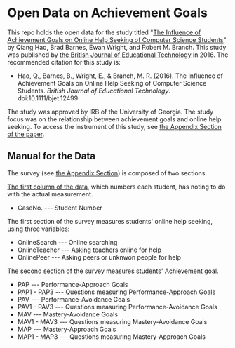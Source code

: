 # Open Data on Achievement Goals

This repo holds the open data for the study titled "<a href="https://www.researchgate.net/publication/305679079_The_influence_of_achievement_goals_on_online_help_seeking_of_computer_science_students" target="_blank">The Influence of Achievement Goals on Online Help Seeking of Computer Science Students</a>" by Qiang Hao, Brad Barnes, Ewan Wright, and Robert M. Branch. This study was published by <a href="http://onlinelibrary.wiley.com/wol1/doi/10.1111/bjet.12499/abstract" target="_blank">the British Journal of Educational Technology</a> in 2016. The recommended citation for this study is:

* Hao, Q., Barnes, B., Wright, E., & Branch, M. R. (2016). The Influence of Achievement Goals on Online Help Seeking of Computer Science Students. <i>British Journal of Educational Technology</i>. doi:10.1111/bjet.12499

The study was approved by IRB of the University of Georgia. The study focus was on the relationship between achievement goals and online help seeking. To access the instrument of this study, see <a href="http://home.tobeneo.com/downloads/bjet.pdf" target="_blank">the Appendix Section of the paper</a>.

## Manual for the Data

The survey (see <a href="http://home.tobeneo.com/downloads/bjet.pdf" target="_blank">the Appendix Section</a>) is composed of two sections. 

<a href="https://github.com/Neo-Hao/Open-Data-on-Achievement-Goals/blob/master/data.csv" target="_blank">The first column of the data</a>, which numbers each student, has noting to do with the actual measurement.

* CaseNo. --- Student Number

The first section of the survey measures students' online help seeking, using three variables:

* OnlineSearch --- Online searching
* OnlineTeacher --- Asking teachers online for help
* OnlinePeer --- Asking peers or unknwon people for help

The second section of the survey measures students' Achievement goal.

* PAP	--- Performance-Approach Goals
* PAP1 - PAP3 --- Questions measuring Performance-Approach Goals
* PAV	--- Performance-Avoidance Goals
* PAV1 - PAV3 --- Questions measuring Performance-Avoidance Goals
* MAV	--- Mastery-Avoidance Goals
* MAV1 - MAV3 --- Questions measuring Mastery-Avoidance Goals
* MAP --- Mastery-Approach Goals
* MAP1 - MAP3 --- Questions measuring Mastery-Approach Goals
